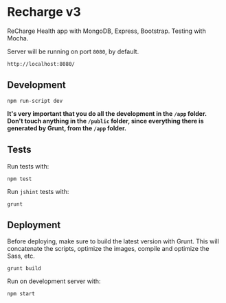 Recharge v3
===========

ReCharge Health app with MongoDB, Express, Bootstrap. Testing with Mocha.

Server will be running on port `8080`, by default.

	http://localhost:8080/

## Development

	npm run-script dev

**It's very important that you do all the development in the `/app` folder. Don't touch anything in the `/public` folder, since everything there is generated by Grunt, from the `/app` folder.**


## Tests

Run tests with:

	npm test

Run `jshint` tests with:

	grunt


## Deployment

Before deploying, make sure to build the latest version with Grunt. This will concatenate the scripts, optimize the images, compile and optimize the Sass, etc.

	grunt build

Run on development server with:

	npm start


